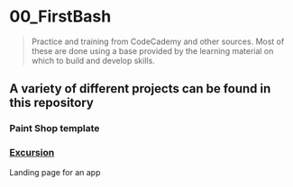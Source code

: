 # 00_FirstBash
> Practice and training from CodeCademy and other sources. Most of these are done using a base provided by the learning material on which to build and develop skills.

## A variety of different projects can be found in this repository
### Paint Shop template



### [Excursion](/01_Excursions/index.html)
  Landing page for an app 
